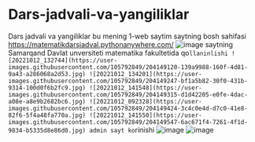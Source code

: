 # Dars-jadvali-va-yangiliklar
Dars jadvali va yangiliklar
bu mening 1-web saytim
saytning bosh sahifasi
https://matematikdarsjadval.pythonanywhere.com/
![image](https://user-images.githubusercontent.com/105792849/204148962-2813bac6-9d39-40e0-a5d0-d9d49a6ea9d0.png)
saytning Samarqand Davlat unversiteti matematika fakultetida qo`llaninlishi
![20221012_132744](https://user-images.githubusercontent.com/105792849/204149120-139a9988-160f-4d81-9a43-a286068a2d53.jpg)
![20221012_134201](https://user-images.githubusercontent.com/105792849/204149247-bf1a5b82-30f0-431b-9314-100d0f6b2fc9.jpg)
![20221012_141548](https://user-images.githubusercontent.com/105792849/204149315-d1d42205-e0fe-4dac-a08e-a8e9b2682bc6.jpg)
![20221012_092328](https://user-images.githubusercontent.com/105792849/204149424-3c4c0e4d-d7c0-41e8-82f6-5f4a48fa770a.jpg)
![20221012_141550](https://user-images.githubusercontent.com/105792849/204149547-6ac671f4-7261-4f1d-9834-b5335d8e86d0.jpg)
admin sayt ko`rinishi
![image](https://user-images.githubusercontent.com/105792849/204149741-1e801b6f-3109-4157-b65e-a390d530e683.png)
![image](https://user-images.githubusercontent.com/105792849/204149769-b0f8f3fd-3b4a-4f48-b7b9-437c02600ac1.png)
